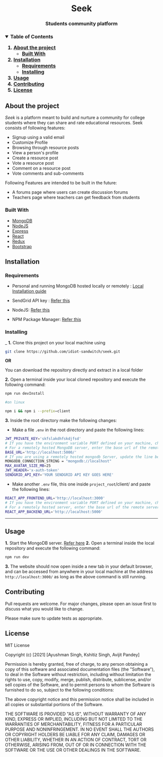
<h1 align="center"> Seek</h1><h3 align="center"> Students community platform <h3>

<!-- TABLE OF CONTENTS -->
<details open="open">
  <summary>Table of Contents</summary>
  <ol>
    <li>
      <a href="#about-the-project"> About the project </a>
      <ul>
        <li><a href="#built-with">Built With</a></li>
      </ul>
    </li>
    <li>
      <a href="#installation">Installation</a>
      <ul>
        <li><a href="#requirements">Requirements</a></li>
        <li><a href="#installing">Installing</a></li>
      </ul>
    </li>
    <li><a href="#usage">Usage</a></li>
    <li><a href="#contributing">Contributing</a></li>
    <li><a href="#license">License</a></li>
  </ol>
</details>

## About the project
*Seek* is a platform meant to build and nurture a community for college students where they can share and rate educational resources. Seek consists of following features: 
- Signup using a valid email
- Customize Profile
- Browsing through resource posts
- View a person's profile
- Create a resource post 
- Vote a resource post
- Comment on a resource post
- Vote comments and sub-comments 

Following Features are intended to be built in the future:
- A forums page where users can create discussion forums
- Teachers page where teachers can get feedback from students

### Built With

* [MongoDB](https://www.mongodb.com/)
* [NodeJS](https://nodejs.org/en/)
* [Express](https://expressjs.com/)
* [React](https://reactjs.org/)
* [Redux](https://redux.js.org/)
* [Bootstrap](https://getbootstrap.com)

## Installation

### Requirements
- Personal and running MongoDB hosted locally or remotely : 
[Local Installation guide](https://docs.mongodb.com/manual/installation/)

- SendGrid API key : [Refer this](https://sendgrid.com/docs/ui/account-and-settings/api-keys/#creating-an-api-key)

- NodeJS: [Refer this](https://nodejs.org/en/download/)

- NPM Package Manager: [Refer this](https://www.npmjs.com/get-npm)


### Installing

_
**1.** Clone this project on your local machine using 
```bash
git clone https://github.com/idiot-sandwitch/seek.git
```

__OR__

You can download the repository directly and extract in a local folder

**2.** Open a terminal inside your local cloned repository and execute the following command:

```bash
npm run devInstall

#on linux

npm i && npm i --prefix=client 
```

**3.** Inside the root directory make the following changes:
- Make a file `.env` in the root directory and paste the following lines: 
```bash
JWT_PRIVATE_KEY='skfslakdhfskdjfsd'
# If you have the environment variable PORT defined on your machine, change 5000 to the value of PORT in the line below.
# For a remotely hosted MongoDB server, enter the base url of the remote server.
BASE_URL='http://localhost:5000/'
# If you are using a remotely hosted mongodb Server, update the line below to that server's connection string instead.
MONGODB_CONNECTION_STRING = "mongodb://localhost"
MAX_AVATAR_SIZE_MB=25
JWT_HEADER='x-auth-token'
SENDGRID_API_KEY='YOUR SENDGRID API KEY GOES HERE'
```
- Make another `.env` file, this one inside `project_root`/client/ and paste the following lines:
```bash
REACT_APP_FRONTEND_URL='http://localhost:3000'
# If you have the environment variable PORT defined on your machine, change 5000 to the value of PORT in the line below.
# For a remotely hosted server, enter the base url of the remote server.
REACT_APP_BACKEND_URL='http://localhost:5000'
```
___

## Usage
**1.** Start the MongoDB server. [Refer here]()
**2.** Open a terminal inside the local repository and execute the following command:
```bash
npm run dev
``` 
**3.** The website should now open inside a new tab in your default browser, and can be accessed from anywhere in your local machine at the address `http://localhost:3000/` as long as the above command is still running.

## Contributing
Pull requests are welcome. For major changes, please open an issue first to discuss what you would like to change.

Please make sure to update tests as appropriate.

## License
MIT License

Copyright (c) [2021] [Ayushman Singh, Kshitiz Singh, Avijit Pandey]

Permission is hereby granted, free of charge, to any person obtaining a copy
of this software and associated documentation files (the "Software"), to deal
in the Software without restriction, including without limitation the rights
to use, copy, modify, merge, publish, distribute, sublicense, and/or sell
copies of the Software, and to permit persons to whom the Software is
furnished to do so, subject to the following conditions:

The above copyright notice and this permission notice shall be included in all
copies or substantial portions of the Software.

THE SOFTWARE IS PROVIDED "AS IS", WITHOUT WARRANTY OF ANY KIND, EXPRESS OR
IMPLIED, INCLUDING BUT NOT LIMITED TO THE WARRANTIES OF MERCHANTABILITY,
FITNESS FOR A PARTICULAR PURPOSE AND NONINFRINGEMENT. IN NO EVENT SHALL THE
AUTHORS OR COPYRIGHT HOLDERS BE LIABLE FOR ANY CLAIM, DAMAGES OR OTHER
LIABILITY, WHETHER IN AN ACTION OF CONTRACT, TORT OR OTHERWISE, ARISING FROM,
OUT OF OR IN CONNECTION WITH THE SOFTWARE OR THE USE OR OTHER DEALINGS IN THE
SOFTWARE.
